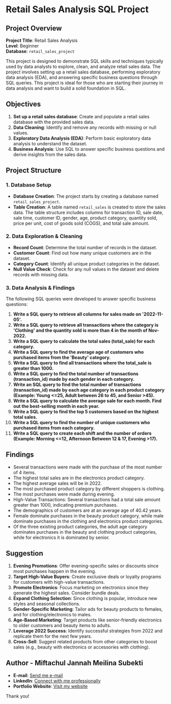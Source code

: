 # Retail Sales Analysis SQL Project

## Project Overview

**Project Title**: Retail Sales Analysis  
**Level**: Beginner  
**Database**: `retail_sales_project`

This project is designed to demonstrate SQL skills and techniques typically used by data analysts to explore, clean, and analyze retail sales data. The project involves setting up a retail sales database, performing exploratory data analysis (EDA), and answering specific business questions through SQL queries. This project is ideal for those who are starting their journey in data analysis and want to build a solid foundation in SQL.

## Objectives

1. **Set up a retail sales database**: Create and populate a retail sales database with the provided sales data.
2. **Data Cleaning**: Identify and remove any records with missing or null values.
3. **Exploratory Data Analysis (EDA)**: Perform basic exploratory data analysis to understand the dataset.
4. **Business Analysis**: Use SQL to answer specific business questions and derive insights from the sales data.

## Project Structure

### 1. Database Setup

- **Database Creation**: The project starts by creating a database named `retail_sales_project`.
- **Table Creation**: A table named `retail_sales` is created to store the sales data. The table structure includes columns for transaction ID, sale date, sale time, customer ID, gender, age, product category, quantity sold, price per unit, cost of goods sold (COGS), and total sale amount.

### 2. Data Exploration & Cleaning

- **Record Count**: Determine the total number of records in the dataset.
- **Customer Count**: Find out how many unique customers are in the dataset.
- **Category Count**: Identify all unique product categories in the dataset.
- **Null Value Check**: Check for any null values in the dataset and delete records with missing data.

### 3. Data Analysis & Findings

The following SQL queries were developed to answer specific business questions:

1. **Write a SQL query to retrieve all columns for sales made on '2022-11-05'.**
2. **Write a SQL query to retrieve all transactions where the category is 'Clothing' and the quantity sold is more than 4 in the month of Nov-2022.**
3. **Write a SQL query to calculate the total sales (total_sale) for each category.**
4. **Write a SQL query to find the average age of customers who purchased items from the 'Beauty' category.**
5. **Write a SQL query to find all transactions where the total_sale is greater than 1000.**
6. **Write a SQL query to find the total number of transactions (transaction_id) made by each gender in each category.**
7. **Write an SQL query to find the total number of transactions (transaction_id) made by each age category in each product category (Example: Young <=25, Adult between 26 to 45, and Senior >45).**
8. **Write a SQL query to calculate the average sale for each month. Find out the best-selling month in each year.**
9. **Write a SQL query to find the top 5 customers based on the highest total sales.**
10. **Write a SQL query to find the number of unique customers who purchased items from each category.**
11. **Write a SQL query to create each shift and the number of orders (Example: Morning <=12, Afternoon Between 12 & 17, Evening >17).**

## Findings

- Several transactions were made with the purchase of the most number of 4 items.
- The highest total sales are in the electronics product category.
- The highest average sales will be in 2022.
- The most purchased product category by different shoppers is clothing.
- The most purchases were made during evening.
- High-Value Transactions: Several transactions had a total sale amount greater than 1000, indicating premium purchases.
- The demographics of customers are at an average age of 40.42 years. 
- Female dominate purchases in the beauty product category, while male dominate purchases in the clothing and electronics product categories.
- Of the three existing product categories, the adult age category dominates purchases in the beauty and clothing product categories, while for electronics it is dominated by senior.

## Suggestion

1. **Evening Promotions**: Offer evening-specific sales or discounts since most purchases happen in the evening.
2. **Target High-Value Buyers**: Create exclusive deals or loyalty programs for customers with high-value transactions.
3. **Promote Electronics**: Focus marketing on electronics since they generate the highest sales. Consider bundle deals.
4. **Expand Clothing Selection**: Since clothing is popular, introduce new styles and seasonal collections.
5. **Gender-Specific Marketing**: Tailor ads for beauty products to females, and for clothing/electronics to males.
6. **Age-Based Marketing**: Target products like senior-friendly electronics to older customers and beauty items to adults.
7. **Leverage 2022 Success**: Identify successful strategies from 2022 and replicate them for the next few years.
8. **Cross-Sell**: Suggest related products from other categories to boost sales (e.g., beauty with electronics or accessories with clothing).

## Author - Miftachul Jannah Meilina Subekti

- **E-mail**: [Send me e-mail](miftachuljms@gmail.com)
- **LinkedIn**: [Connect with me professionally](https://www.linkedin.com/in/miftachuljms)
- **Portfolio Website**: [Visit my website](https://miftachuljms.my.canva.site/portfolio)

Thank you!

